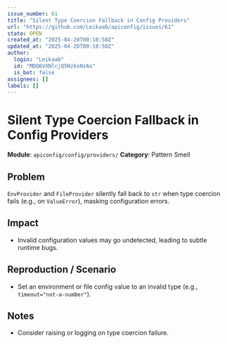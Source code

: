 ```yaml
---
issue_number: 61
title: "Silent Type Coercion Fallback in Config Providers"
url: "https://github.com/Leikaab/apiconfig/issues/61"
state: OPEN
created_at: "2025-04-20T00:10:50Z"
updated_at: "2025-04-20T00:10:50Z"
author:
  login: "Leikaab"
  id: "MDQ6VXNlcjQ5NzkxNzAx"
  is_bot: false
assignees: []
labels: []
---
```


# Silent Type Coercion Fallback in Config Providers

**Module**: `apiconfig/config/providers/`
**Category**: Pattern Smell

## Problem
`EnvProvider` and `FileProvider` silently fall back to `str` when type coercion fails (e.g., on `ValueError`), masking configuration errors.

## Impact
- Invalid configuration values may go undetected, leading to subtle runtime bugs.

## Reproduction / Scenario
- Set an environment or file config value to an invalid type (e.g., `timeout="not-a-number"`).

## Notes
- Consider raising or logging on type coercion failure.